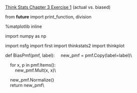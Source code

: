 [Think Stats Chapter 3 Exercise 1](http://greenteapress.com/thinkstats2/html/thinkstats2004.html#toc31) (actual vs. biased)

from __future__ import print_function, division

%matplotlib inline

import numpy as np

import nsfg
import first
import thinkstats2
import thinkplot

def BiasPmf(pmf, label):
    new_pmf = pmf.Copy(label=label)\

    for x, p in pmf.Items():\
        new_pmf.Mult(x, x)\
        
    new_pmf.Normalize()\
    return new_pmf\
